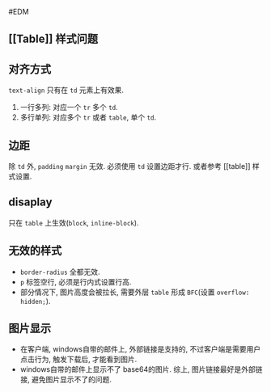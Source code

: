 #EDM
## [[Table]] 样式问题
## 对齐方式
`text-align` 只有在 `td` 元素上有效果.
1. 一行多列: 对应一个 `tr` 多个 `td`.
2. 多行单列: 对应多个 `tr` 或者 `table`, 单个 `td`.
## 边距
除 `td` 外, `padding` `margin` 无效. 必须使用 `td` 设置边距才行. 或者参考 [[table]] 样式设置.
## disaplay
只在 `table` 上生效(`block`, `inline-block`).
##  无效的样式
+ `border-radius` 全都无效.
+ `p` 标签空行, 必须是行内式设置行高.
+ 部分情况下, 图片高度会被拉长, 需要外层 `table` 形成 `BFC`(设置 `overflow: hidden;`).
## 图片显示
+ 在客户端, windows自带的邮件上, 外部链接是支持的, 不过客户端是需要用户点击行为, 触发下载后, 才能看到图片. 
+ windows自带的邮件上显示不了 base64的图片. 
综上, 图片链接最好是外部链接, 避免图片显示不了的问题. 
